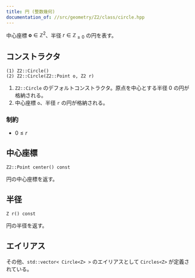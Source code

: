 ```yaml
---
title: 円 (整数幾何)
documentation_of: //src/geometry/Z2/class/circle.hpp
---
```


中心座標 $\boldsymbol{o} \in {\mathbb{Z}}^2$、半径 $r \in {\mathbb{Z}}_{\geq 0}$ の円を表す。

## コンストラクタ
```
(1) Z2::Circle()
(2) Z2::Circle(Z2::Point o, Z2 r)
```

1. `Z2::Circle` のデフォルトコンストラクタ。原点を中心とする半径 $0$ の円が格納される。
2. 中心座標 `o`、半径 `r` の円が格納される。

### 制約
- $0 \leq r$

## 中心座標
```
Z2::Point center() const
```

円の中心座標を返す。

## 半径
```
Z r() const
```

円の半径を返す。


## エイリアス
その他、`std::vector< Circle<Z> >` のエイリアスとして `Circles<Z>` が定義されている。

